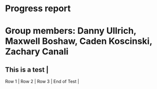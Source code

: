 # Progress report
# Group members: Danny Ullrich, Maxwell Boshaw, Caden Koscinski, Zachary Canali

This is a test |
---------------
Row 1 |
Row 2 |
Row 3 |
End of Test |
